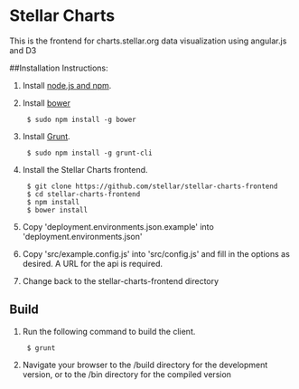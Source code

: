 # Stellar Charts

This is the frontend for charts.stellar.org data visualization using angular.js and D3

##Installation Instructions:

1. Install [node.js and npm](http://nodejs.org/).
2. Install [bower](http://bower.io/)

        $ sudo npm install -g bower
        
2. Install [Grunt](http://gruntjs.com/).

        $ sudo npm install -g grunt-cli
    
3. Install the Stellar Charts frontend.
    
        $ git clone https://github.com/stellar/stellar-charts-frontend
        $ cd stellar-charts-frontend
        $ npm install
        $ bower install
        
4. Copy 'deployment.environments.json.example' into 'deployment.environments.json'
5. Copy 'src/example.config.js' into 'src/config.js' and fill in the options as desired. A URL for the api is required.
6. Change back to the stellar-charts-frontend directory

## Build

1. Run the following command to build the client.    

        $ grunt

2. Navigate your browser to the /build directory for the development version, or to the /bin directory for the compiled version